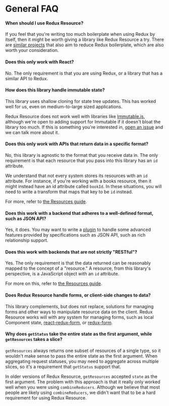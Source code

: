 # General FAQ

#### When should I use Redux Resource?

If you feel that you're writing too much boilerplate when using Redux by itself,
then it might be worth giving a library like Redux Resource a try. There are
[similar projects](/docs/introduction/similar-projects.md) that also aim to
reduce Redux boilerplate, which are also worth your consideration.

#### Does this only work with React?

No. The only requirement is that you are using Redux, or a library that has a
similar API to Redux.

#### How does this library handle immutable state?

This library uses shallow cloning for state tree updates. This has worked well
for us, even on medium-to-large sized applications.

Redux Resource does not work well with libraries like
[Immutable.js](https://facebook.github.io/immutable-js/), although we're open
to adding support for Immutable if it doesn't bloat the library too much. If
this is something you're interested in,
[open an issue](https://github.com/jamesplease/redux-resource/issues/new) and we
can talk more about it.

#### Does this only work with APIs that return data in a specific format?

No, this library is agnostic to the format that you receive data in. The only
requirement is that each resource that you pass into this library has an `id`
attribute.

We understand that not every system stores its resources with an `id` attribute.
For instance, if you're working with a books resource, then it might instead
have an id attribute called `bookId`. In these situations, you will need to
write a transform that maps that key to be `id` instead.

For more, refer to [the Resources guide](/docs/guides/resources.md).

#### Does this work with a backend that adheres to a well-defined format, such as JSON API?

Yes, it does. You may want to write a [plugin](../guides/plugins.md) to handle
some advanced features provided by specifications such as JSON API, such as rich
relationship support.

#### Does this work with backends that are not strictly "RESTful"?

Yes. The only requirement is that the data returned can be reasonably mapped to
the concept of a "resource." A resource, from this library's perspective, is
a JavaScript object with an `id` attribute.

For more on this, refer to [the Resources guide](/docs/guides/resources.md).

#### Does Redux Resource handle forms, or client-side changes to data?

This library complements, but does not replace, solutions for managing forms
and other ways to manipulate resource data on the client. Redux Resource
works will with any system for managing forms, such as local Component state,
[react-redux-form](https://github.com/davidkpiano/react-redux-form),
or [redux-form](https://github.com/erikras/redux-form).

#### Why does `getStatus` take the entire state as the first argument, while `getResources` takes a slice?

`getResources` always returns one subset of resources of a single type, so it wouldn't make sense to pass
the entire state as the first argument. When aggregating request statuses, you may need to aggregate across
multiple slices, so it's a requirement that `getStatus` support that.

In older versions of Redux Resource, `getResources` accepted `state` as the first argument. The problem
with this approach is that it really only worked well when you were using `combineReducers`. Although we
believe that most people are likely using `combineReducers`, we didn't want that to be a hard requirement
for using Redux Resource.
